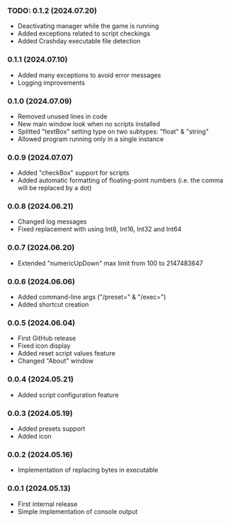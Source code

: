 ### TODO: 0.1.2 (2024.07.20)
- Deactivating manager while the game is running
- Added exceptions related to script checkings
- Added Crashday executable file detection

### 0.1.1 (2024.07.10)
- Added many exceptions to avoid error messages
- Logging improvements

### 0.1.0 (2024.07.09)
- Removed unused lines in code
- New main window look when no scripts installed
- Splitted "textBox" setting type on two subtypes: "float" & "string"
- Allowed program running only in a single instance

### 0.0.9 (2024.07.07)
- Added "checkBox" support for scripts
- Added automatic formatting of floating-point numbers (i.e. the comma will be replaced by a dot)

### 0.0.8 (2024.06.21)
- Changed log messages
- Fixed replacement with using Int8, Int16, Int32 and Int64

### 0.0.7 (2024.06.20)
- Extended "numericUpDown" max limit from 100 to 2147483647

### 0.0.6 (2024.06.06)
- Added command-line args ("/preset=" & "/exec=")
- Added shortcut creation

### 0.0.5 (2024.06.04)
- First GitHub release
- Fixed icon display
- Added reset script values feature
- Changed "About" window

### 0.0.4 (2024.05.21)
- Added script configuration feature

### 0.0.3 (2024.05.19)
- Added presets support
- Added icon

### 0.0.2 (2024.05.16)
- Implementation of replacing bytes in executable

### 0.0.1 (2024.05.13)
- First internal release
- Simple implementation of console output
